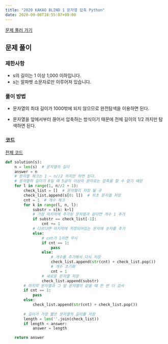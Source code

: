 ```yaml
---
title: "2020 KAKAO BLIND 1 문자열 압축 Python"
date: 2020-09-06T18:55:07+09:00
---
```


[문제 풀러 가기](https://programmers.co.kr/learn/courses/30/lessons/60057)



## 문제 풀이

### 제한사항

- s의 길이는 1 이상 1,000 이하입니다.
- s는 알파벳 소문자로만 이루어져 있습니다.



### 풀이 방법

- 문자열의 최대 길이가 1000밖에 되지 않으므로 완전탐색을 이용하면 된다. 

- 문자열을 앞에서부터 끊어서 압축하는 방식이기 때문에 전체 길이의 1/2 까지만 탐색하면 된다. 



### 코드

[전체 코드](https://github.com/hhk9292/algorithm/blob/master/2020KAKAOBLIND/1.py)

```python
def solution(s):
    n = len(s)  # 문자열의 길이
    answer = n
    # 문자열 체크는 1 ~ n//2 까지만 하면 된다.
    # 문자열의 길이가 8일 때 5글자 이상의 문자로는 압축을 할 수 없기 때문
    for l in range(1, n//2 + 1):
        check_list = []  # 문자열이 저장 될 곳
        check_list.append(s[0: l])  # 최초 문자열 저장
        cnt = 1  # 개수 체크
        for k in range(l, n, l):
            substr = s[k: k+l]
            # 가장 마지막에 추가된 문자열과 같다면 개수 1 추가
            if substr == check_list[-1]:
                cnt += 1
            # 다르다면 마지막에 저장되어있는 문자에 숫자를 추가
            else:
                # cnt가 1이면 무시
                if cnt == 1:
                    pass
                else:
                    # 개수를 추가해서 다시 저장
                    check_list.append(str(cnt) + check_list.pop())
                    # 개수 초기화
                    cnt = 1
                # 새로운 문자열 저장
                check_list.append(substr)
        # 마지막 문자열과 그 앞 문자열이 같을 때 한 번 더 검사
        if cnt == 1:
            pass
        else:
            check_list.append(str(cnt) + check_list.pop())
        
        # 길이가 가장 짧은 문자열의 길이를 저장
        length = len(''.join(check_list))
        if length < answer:
            answer = length

    return answer
```



